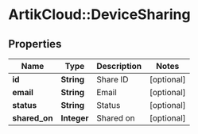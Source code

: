 # ArtikCloud::DeviceSharing

## Properties
Name | Type | Description | Notes
------------ | ------------- | ------------- | -------------
**id** | **String** | Share ID | [optional] 
**email** | **String** | Email | [optional] 
**status** | **String** | Status | [optional] 
**shared_on** | **Integer** | Shared on | [optional] 


